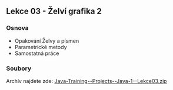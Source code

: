 Lekce 03 - Želví grafika 2
--------------------------

### Osnova

* Opakování Želvy a písmen
* Parametrické metody
* Samostatná práce


### Soubory

Archív najdete zde: [Java-Training--Projects--Java-1--Lekce03.zip](/data/2020-jaro/java-1/Java-Training--Projects--Java-1--Lekce03.zip)
